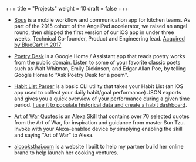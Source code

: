 +++
title = "Projects"
weight = 10
draft = false
+++

- [Sous](https://angel.co/sous) is a mobile workflow and communication app for kitchen teams. As part of the 2015 cohort of the AngelPad accelerator, we raised an angel round, then shipped the first version of our iOS app in under three weeks. Technical Co-founder, Product and Engineering lead. [Acquired by BlueCart in 2017](https://www.bluecart.com/blog/bluecart-acquires-sous-leading-hospitality-tech-innovation)

- [Poetry Desk](https://assistant.google.com/services/a/uid/000000e7326d8c65)
is a Google Home / Assistant app that reads poetry works from the public domain. Listen to some of your favorite classic poets such as Walt Whitman, Emily Dickinson, and Edgar Allan Poe, by telling Google Home to "Ask Poetry Desk for a poem".

- [Habit List Parser](https://github.com/kahdojay/habit-list-data-parser) is a basic CLI utility that takes your Habit List (an iOS app used to collect your daily habit/goal performance) JSON exports and gives you a quick overview of your performance during a given time period. [I use it to populate historical data and create a habit dashboard](https://medium.com/@kahdojay/collect-measure-and-analyze-your-habit-data-aea81c69630c).


- [Art of War Quotes](https://alexa.amazon.com/spa/index.html#skills/amzn1.ask.skill.54532127-adc3-4675-b25a-192f4bb84a65) is an Alexa Skill that contains over 70 selected quotes from the Art of War, for inspiration and guidance from master Sun Tzu. Invoke with your Alexa-enabled device by simplying enabling the skill and saying "Art of War" to Alexa.

- [aicooksthai.com](http://www.aicooksthai.com) Is a website I built to help my partner build her online brand to help launch her cooking ventures.
